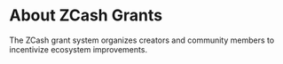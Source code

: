 # About ZCash Grants

The ZCash grant system organizes creators and community members to incentivize ecosystem improvements.
